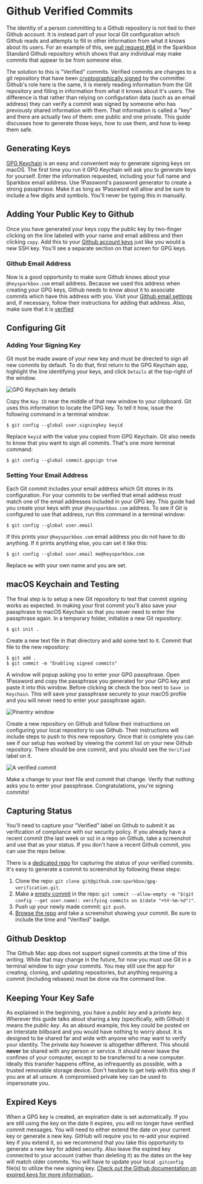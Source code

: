 # Github Verified Commits

The identity of a person committing to a Github repository is not tied to their Github account. It is instead part of your local Git configuration which Github reads and attempts to fill in other information from what it knows about its users. For an example of this, see [pull request #64][why-verified-is-important] in the Sparkbox Standard Github repository which shows that any individual may make commits that appear to be from someone else.

The solution to this is "Verified" commits. Verified commits are changes to a git repository that have been [cryptographically signed][wikipedia-digital-signature] by the committer. Github's role here is the same, it is merely reading information from the Git repository and filling in information from what it knows about it's users. The difference is that rather than relying on configuration data (such as an email address) they can verify a commit was signed by someone who has previously shared information with them. That information is called a "key" and there are actually two of them: one public and one private. This guide discusses how to generate those keys, how to use them, and how to keep them safe.

## Generating Keys

[GPG Keychain][gpg-tools-website] is an easy and convenient way to generate signing keys on macOS. The first time you run it GPG Keychain will ask you to generate keys for yourself. Enter the information requested, including your full name and Sparkbox email address. Use 1Password's password generator to create a strong passphrase. Make it as long as 1Password will allow and be sure to include a few digits and symbols. You'll never be typing this in manually.

## Adding Your Public Key to Github

Once you have generated your keys copy the public key by two-finger clicking on the line labeled with your name and email address and then clicking `copy`. Add this to your [Github account keys][github-account-keys] just like you would a new SSH key. You'll see a separate section on that screen for GPG keys.

### Github Email Address

Now is a good opportunity to make sure Github knows about your `@heysparkbox.com` email address. Because we used this address when creating your GPG keys, Github needs to know about it to associate commits which have this address with you. Visit your [Github email settings][github-email-settings] and, if necessary, follow their instructions for adding that address. Also, make sure that it is [verified][github-verified-email]

## Configuring Git

### Adding Your Signing Key

Git must be made aware of your new key and must be directed to sign all new commits by default. To do that, first return to the GPG Keychain app, highlight the line identifying your keys, and click `Details` at the top-right of the window.

![GPG Keychain key details](keydetails.png)

Copy the `Key ID` near the middle of that new window to your clipboard. Git uses this information to locate the GPG key. To tell it how, issue the following command in a terminal window:

    $ git config --global user.signingkey keyid

Replace `keyid` with the value you copied from GPG Keychain. Git also needs to know that you want to sign all commits. That's one more terminal command:

    $ git config --global commit.gpgsign true

### Setting Your Email Address

Each Git commit includes your email address which Git stores in its configuration. For your commits to be verified that email address must match one of the email addresses included in your GPG key. This guide had you create your keys with your `@heysparkbox.com` address. To see if Git is configured to use that address, run this command in a terminal window:

    $ git config --global user.email

If this prints your `@heysparkbox.com` email address you do not have to do anything. If it prints anything else, you can set it like this:

    $ git config --global user.email me@heysparkbox.com

Replace `me` with your own name and you are set.

## macOS Keychain and Testing

The final step is to setup a new Git repository to test that commit signing works as expected. In making your first commit you'll also save your passphrase to macOS Keychain so that you never need to enter the passphrase again. In a temporary folder, initialize a new Git repository:

    $ git init .

Create a new text file in that directory and add some text to it. Commit that file to the new repository:

    $ git add .
    $ git commit -m "Enabling signed commits"

A window will popup asking you to enter your GPG passphrase. Open 1Password and copy the passphrase you generated for your GPG key and paste it into this window. Before clicking `OK` check the box next to `Save in Keychain`. This will save your passphrase securely to your macOS profile and you will never need to enter your passphrase again.

![Pinentry window](pinentry.png)

Create a new repository on Github and follow their instructions on configuring your local repository to use Github. Their instructions will include steps to push to this new repository. Once that is complete you can see if our setup has worked by viewing the commit list on your new Github repository. There should be one commit, and you should see the `Verified` label on it.

![A verified commit](verified.png)

Make a change to your text file and commit that change. Verify that nothing asks you to enter your passphrase. Congratulations, you're signing commits!

## Capturing Status

You'll need to capture your "Verified" label on Github to submit it as verification of compliance with our security policy. If you already have a recent commit (the last week or so) in a repo on Github, take a screenshot and use that as your status. If you don't have a recent Github commit, you can use the repo below.

There is a [dedicated repo](https://github.com/sparkbox/gpg-verification) for capturing the status of your verified commits. It's easy to generate a commit to screenshot by following these steps:

1. Clone the repo: `git clone git@github.com:sparkbox/gpg-verification.git`.
2. Make a [empty commit](https://git-scm.com/docs/git-commit#git-commit---allow-empty) in the repo: `git commit --allow-empty -m "$(git config --get user.name): verifying commits on $(date "+%Y-%m-%d")"`.
3. Push up your newly made commit: `git push`.
4. [Browse the repo](https://github.com/sparkbox/gpg-verification/commits/master) and take a screenshot showing your commit. Be sure to include the time and "Verified" badge.

## Github Desktop

The Github Mac app does not support signed commits at the time of this writing. While that may change in the future, for now you must use Git in a terminal window to sign your commits. You may still use the app for creating, cloning, and updating repositories, but anything requiring a commit (including rebases) must be done via the command line.

## Keeping Your Key Safe

As explained in the beginning, you have a _public key_ and a _private key_. Wherever this guide talks about sharing a key (specifically, with Github) it means the _public key_. As an absurd example, this key could be posted on an Interstate billboard and you would have nothing to worry about. It is designed to be shared far and wide with anyone who may want to verify your identity. The _private key_ however is altogether different. This should __never__ be shared with any person or service. It should never leave the confines of your computer, except to be transferred to a new computer. Ideally this transfer happens offline, as infrequently as possible, with a trusted removable storage device. Don't hesitate to get help with this step if you are at all unsure. A compromised private key can be used to impersonate you.

## Expired Keys

When a GPG key is created, an expiration date is set automatically. If you are still using the key on the date it expires, you will no longer have verified commit messages. You will need to either extend the date on your current key or generate a new key. GitHub will require you to re-add your expired key if you extend it, so we recommend that you take this opportunity to generate a new key for added security. Also leave the expired key connected to your account (rather than deleting it) as the dates on the key will match older commits. You will have to update your local `.gitconfig` file(s) to utilize the new signing key. [Check out the Github documentation on expired keys for more information.][github-expired-gpg].

[why-verified-is-important]: https://github.com/sparkbox/standard/pull/64
[gpg-tools-website]: https://gpgtools.org/
[github-account-keys]: https://github.com/settings/keys
[wikipedia-digital-signature]: https://en.wikipedia.org/wiki/Digital_signature
[github-email-settings]: https://github.com/settings/emails
[github-verified-email]: https://help.github.com/articles/verifying-your-email-address/
[github-expired-gpg]: https://docs.github.com/en/github/authenticating-to-github/updating-an-expired-gpg-key
